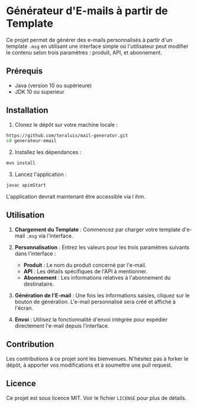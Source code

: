 # Générateur d'E-mails à partir de Template

Ce projet permet de générer des e-mails personnalisés à partir d'un template `.msg` en utilisant une interface simple où l'utilisateur peut modifier le contenu selon trois paramètres : produit, API, et abonnement.

## Prérequis

- Java (version 10 ou supérieure)
- JDK 10 ou superieur

## Installation

1. Clonez le dépôt sur votre machine locale :

```bash
https://github.com/teraluis/mail-generator.git
cd generateur-email
```

2. Installez les dépendances :

```bash
mvn install
```

3. Lancez l'application :

```bash
javac apimStart
```

L'application devrait maintenant être accessible via l ihm.

## Utilisation

1. **Chargement du Template** : Commencez par charger votre template d'e-mail `.msg` via l'interface.

2. **Personnalisation** : Entrez les valeurs pour les trois paramètres suivants dans l'interface :
   - **Produit** : Le nom du produit concerné par l'e-mail.
   - **API** : Les détails spécifiques de l'API à mentionner.
   - **Abonnement** : Les informations relatives à l'abonnement du destinataire.

3. **Génération de l'E-mail** : Une fois les informations saisies, cliquez sur le bouton de génération. L'e-mail personnalisé sera créé et affiché à l'écran.

4. **Envoi** : Utilisez la fonctionnalité d'envoi intégrée pour expédier directement l'e-mail depuis l'interface.

## Contribution

Les contributions à ce projet sont les bienvenues. N'hésitez pas à forker le dépôt, à apporter vos modifications et à soumettre une pull request.

## Licence

Ce projet est sous licence MIT. Voir le fichier `LICENSE` pour plus de détails.

